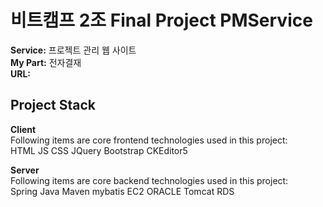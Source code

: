 # 비트캠프 2조 Final Project PMService

**Service:** 프로젝트 관리 웹 사이트<br/>
**My Part:** 전자결재<br/>
**URL:**<br/>

## Project Stack
**Client**
<br/>
Following items are core frontend technologies used in this project:<br/>
HTML
JS
CSS
JQuery
Bootstrap
CKEditor5

**Server**
<br/>
Following items are core backend technologies used in this project:<br/>
Spring
Java
Maven
mybatis
EC2
ORACLE
Tomcat
RDS





